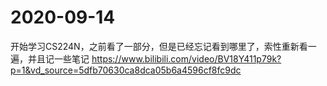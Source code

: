 
# 2020-09-14

开始学习CS224N，之前看了一部分，但是已经忘记看到哪里了，索性重新看一遍，并且记一些笔记
https://www.bilibili.com/video/BV18Y411p79k?p=1&vd_source=5dfb70630ca8dca05b6a4596cf8fc9dc



